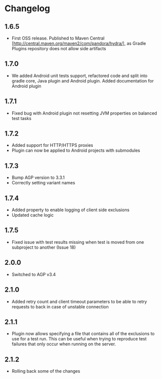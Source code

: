 # Changelog

## 1.6.5

* First OSS release. Published to Maven Central [http://central.maven.org/maven2/com/pandora/hydra/], as Gradle Plugins repository does not allow side artifacts

## 1.7.0

* We added Android unit tests support, refactored code and split into gradle core, Java plugin and Android plugin. Added documentation for Android plugin

## 1.7.1

* Fixed bug with Android plugin not resetting JVM properties on balanced test tasks

## 1.7.2

* Added support for HTTP/HTTPS proxies
* Plugin can now be applied to Android projects with submodules

## 1.7.3

* Bump AGP version to 3.3.1
* Correctly setting variant names

## 1.7.4

* Added property to enable logging of client side exclusions
* Updated cache logic

## 1.7.5

* Fixed issue with test results missing when test is moved from one subproject to another (Issue 18)

## 2.0.0

* Switched to AGP v3.4

## 2.1.0

* Added retry count and client timeout parameters to be able to retry requests to back in case of unstable connection

## 2.1.1

* Plugin now allows specifying a file that contains all of the exclusions to use for a test run. This can be useful when trying to reproduce test failures that only occur when running on the server.

## 2.1.2

* Rolling back some of the changes